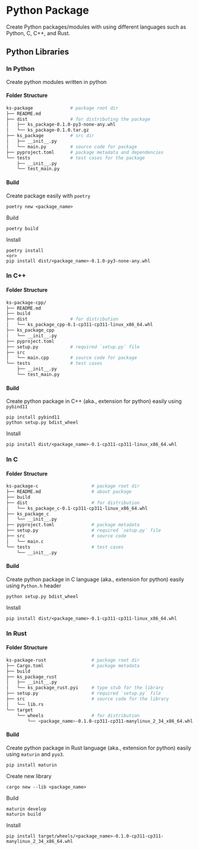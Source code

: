 # Python Package

Create Python packages/modules with using different languages such as Python, C, C++, and Rust.

## Python Libraries
### In Python
Create python modules written in python

#### Folder Structure
```sh
ks-package              # package root dir
├── README.md
├── dist                # for distributing the package
│   ├── ks_package-0.1.0-py3-none-any.whl
│   └── ks_package-0.1.0.tar.gz
├── ks_package          # src dir
│   ├── __init__.py
│   └── main.py         # source code for package
├── pyproject.toml      # package metadata and dependencies
└── tests               # test cases for the package
    ├── __init__.py
    └── test_main.py
```

#### Build
Create package easily with `poetry`

    poetry new <package_name>

Build

    poetry build

Install

    poetry install
    <or>
    pip install dist/<package_name>-0.1.0-py3-none-any.whl

### In C++
#### Folder Structure
```sh
ks-package-cpp/
├── README.md
├── build
├── dist                # for distribution
│   └── ks_package_cpp-0.1-cp311-cp311-linux_x86_64.whl
├── ks_package_cpp
│   └── __init__.py
├── pyproject.toml
├── setup.py            # required `setup.py` file
├── src
│   └── main.cpp        # source code for package
└── tests               # test cases
    ├── __init__.py
    └── test_main.py
```

#### Build
Create python package in C++ (aka., extension for python) easily using `pybind11`

    pip install pybind11
    python setup.py bdist_wheel

Install

    pip install dist/<package_name>-0.1-cp311-cp311-linux_x86_64.whl

### In C
#### Folder Structure
```sh
ks-package-c                    # package root dir
├── README.md                   # about package
├── build
├── dist                        # for distribution
│   └── ks_package_c-0.1-cp311-cp311-linux_x86_64.whl
├── ks_package_c
│   └── __init__.py
├── pyproject.toml              # package metadata
├── setup.py                    # required `setup.py` file
├── src                         # source code
│   └── main.c
└── tests                       # test cases
    └── __init__.py
```

#### Build
Create python package in C language (aka., extension for python) easily using `Python.h` header

    python setup.py bdist_wheel

Install

    pip install dist/<package_name>-0.1-cp311-cp311-linux_x86_64.whl



### In Rust
#### Folder Structure
```sh
ks-package-rust                 # package root dir
├── Cargo.toml                  # package metadata
├── build
├── ks_package_rust
│   ├── __init__.py
│   └── ks_package_rust.pyi     # type stub for the library
├── setup.py                    # required `setup.py` file
├── src                         # source code for the library
│   └── lib.rs
└── target
    └── wheels                  # for distribution
        └── <package_name>-0.1.0-cp311-cp311-manylinux_2_34_x86_64.whl
```

#### Build
Create python package in Rust language (aka., extension for python) easily using `maturin` and `pyo3`.

    pip install maturin

Create new library

    cargo new --lib <package_name>

Build

    maturin develop
    maturin build


Install

    pip install target/wheels/<package_name>-0.1.0-cp311-cp311-manylinux_2_34_x86_64.whl
